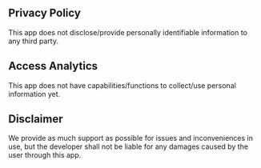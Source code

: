 ## Privacy Policy
This app does not disclose/provide personally identifiable information to any third party.

## Access Analytics
This app does not have capabilities/functions to collect/use personal information yet.

## Disclaimer
We provide as much support as possible for issues and inconveniences in use, but the developer shall not be liable for any damages caused by the user through this app.

 
